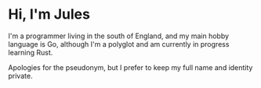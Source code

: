 # Hi, I'm Jules

I'm a programmer living in the south of England, and my main hobby language is Go, although I'm a polyglot and am currently in progress learning Rust.

Apologies for the pseudonym, but I prefer to keep my full name and identity private.

